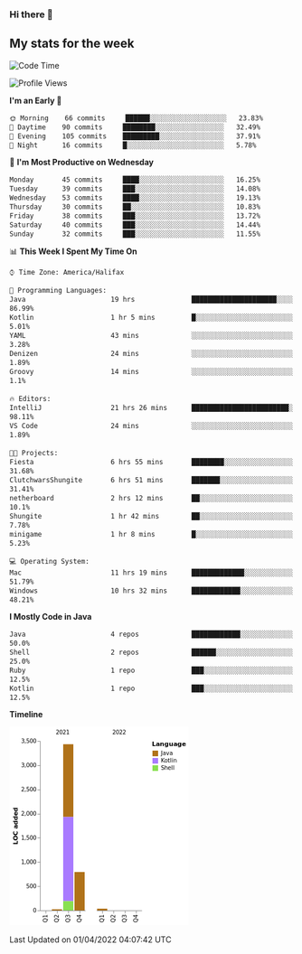 ### Hi there 👋

## My stats for the week
<!--START_SECTION:waka-->
![Code Time](http://img.shields.io/badge/Code%20Time-143%20hrs%2011%20mins-blue)

![Profile Views](http://img.shields.io/badge/Profile%20Views-0-blue)

**I'm an Early 🐤** 

```text
🌞 Morning    66 commits     ██████░░░░░░░░░░░░░░░░░░░   23.83% 
🌆 Daytime    90 commits     ████████░░░░░░░░░░░░░░░░░   32.49% 
🌃 Evening    105 commits    █████████░░░░░░░░░░░░░░░░   37.91% 
🌙 Night      16 commits     █░░░░░░░░░░░░░░░░░░░░░░░░   5.78%

```
📅 **I'm Most Productive on Wednesday** 

```text
Monday       45 commits     ████░░░░░░░░░░░░░░░░░░░░░   16.25% 
Tuesday      39 commits     ███░░░░░░░░░░░░░░░░░░░░░░   14.08% 
Wednesday    53 commits     ████░░░░░░░░░░░░░░░░░░░░░   19.13% 
Thursday     30 commits     ██░░░░░░░░░░░░░░░░░░░░░░░   10.83% 
Friday       38 commits     ███░░░░░░░░░░░░░░░░░░░░░░   13.72% 
Saturday     40 commits     ███░░░░░░░░░░░░░░░░░░░░░░   14.44% 
Sunday       32 commits     ███░░░░░░░░░░░░░░░░░░░░░░   11.55%

```


📊 **This Week I Spent My Time On** 

```text
⌚︎ Time Zone: America/Halifax

💬 Programming Languages: 
Java                     19 hrs              █████████████████████░░░░   86.99% 
Kotlin                   1 hr 5 mins         █░░░░░░░░░░░░░░░░░░░░░░░░   5.01% 
YAML                     43 mins             ░░░░░░░░░░░░░░░░░░░░░░░░░   3.28% 
Denizen                  24 mins             ░░░░░░░░░░░░░░░░░░░░░░░░░   1.89% 
Groovy                   14 mins             ░░░░░░░░░░░░░░░░░░░░░░░░░   1.1%

🔥 Editors: 
IntelliJ                 21 hrs 26 mins      ████████████████████████░   98.11% 
VS Code                  24 mins             ░░░░░░░░░░░░░░░░░░░░░░░░░   1.89%

🐱‍💻 Projects: 
Fiesta                   6 hrs 55 mins       ████████░░░░░░░░░░░░░░░░░   31.68% 
ClutchwarsShungite       6 hrs 51 mins       ███████░░░░░░░░░░░░░░░░░░   31.41% 
netherboard              2 hrs 12 mins       ██░░░░░░░░░░░░░░░░░░░░░░░   10.1% 
Shungite                 1 hr 42 mins        ██░░░░░░░░░░░░░░░░░░░░░░░   7.78% 
minigame                 1 hr 8 mins         █░░░░░░░░░░░░░░░░░░░░░░░░   5.23%

💻 Operating System: 
Mac                      11 hrs 19 mins      █████████████░░░░░░░░░░░░   51.79% 
Windows                  10 hrs 32 mins      ████████████░░░░░░░░░░░░░   48.21%

```

**I Mostly Code in Java** 

```text
Java                     4 repos             ████████████░░░░░░░░░░░░░   50.0% 
Shell                    2 repos             ██████░░░░░░░░░░░░░░░░░░░   25.0% 
Ruby                     1 repo              ███░░░░░░░░░░░░░░░░░░░░░░   12.5% 
Kotlin                   1 repo              ███░░░░░░░░░░░░░░░░░░░░░░   12.5%

```


**Timeline**

![Chart not found](https://raw.githubusercontent.com/lyndseyy/lyndseyy/main/charts/bar_graph.png) 


 Last Updated on 01/04/2022 04:07:42 UTC
<!--END_SECTION:waka-->